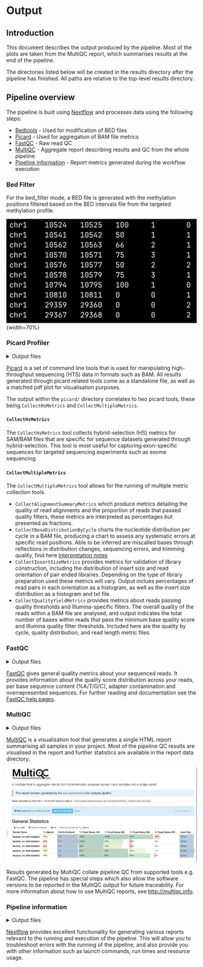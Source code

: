 # Output

## Introduction

This document describes the output produced by the pipeline. Most of the plots are taken from the MultiQC report, which summarises results at the end of the pipeline.

The directories listed below will be created in the results directory after the pipeline has finished. All paths are relative to the top-level results directory.

<!-- TODO nf-core: Write this documentation describing your workflow's output -->

## Pipeline overview

The pipeline is built using [Nextflow](https://www.nextflow.io/) and processes data using the following steps:

- [Bedtools](/modules/nf-core/bedtools/) - Used for modification of BED files
- [Picard](/modules/nf-core/picard/) - Used for aggregation of BAM file metrics
- [FastQC](#fastqc) - Raw read QC
- [MultiQC](#multiqc) - Aggregate report describing results and QC from the whole pipeline
- [Pipeline information](#pipeline-information) - Report metrics generated during the workflow execution

### Bed Filter

For the bed_filter mode, a BED file is generated with the methylation positions filtered based on the BED intervals file from the targeted methylation profile.


![Filtered bedGraph file generated using the `bed_filter` mode of target-methylseq-qc.\label{results-2b}](bed_filter.jpeg){width=70%}


### Picard Profiler

<details markdown="1">
<summary>Output files</summary>

- `picard/`
  - `*.CollectHsMetrics.coverage_metrics`: a standalone file that contains hybrid-selection metrics for BAM files.
  - `*.CollectMultipleMetrics.alignment_summary_metrics`: a standalone files containing alignment summary metrics from BAM files.
  - `*.CollectMultipleMetrics.base_distribution_by_cycle.pdf`: a standalone file exhibiting summary metrics of base distributions as a pdf plot.
  - `*.CollectMultipleMetrics.base_distribution_by_cycle_metrics`: a standalone file containing base distribution by cycles summary metrics from BAM files.
  - `*.CollectMultipleMetrics.insert_size_histogram.pdf`: a standalone file exhibiting summary metrics of insert sizes as a pdf plot.
  - `*.CollectMultipleMetrics.insert_size_metrics`: a standalone file containing metrics on insert sizes from BAM files.
  - `*. CollectMultipleMetrics.quality_by_cycle.pdf`: a standalone file exhibiting summary metrics of cycle quality as a pdf plot.
  - `*.CollectMultipleMetrics.quality_by_cycle_metrics`: a standalone file containing metrics on cycle quality from BAM files.
  - `*.CollectMultipleMetrics.quality_distribution.pdf`: a standalone file exhibiting summary metrics of the quality distribution as a pdf plot.
  - `*.CollectMultipleMetrics.quality_distribution_metrics`: a standalone file containing metrics on the quality distriburion of BAM files.
  - `*.CollectMultipleMetrics.read_length_histogram.pdf`: a standalone file exhibiting summary metrics of sample read lengths as a histogram.
  - `genome.dict`: a standalone file containing a sequence dictionary for a reference sequence.
  - `genome.fa`: The reference genome FASTA file used to generate the mapping alignment
  - `genome.fa.fai`: The FASTA index file for the reference genome.?

</details>

[Picard](https://broadinstitute.github.io/picard/) is a set of command line tools that is used for manipulating high-throughput sequencing (HTS) data in formats such as BAM. All results generated through picard related tools come as a standalone file, as well as a matched pdf plot for visualisation purposes.

The output within the `picard/` directory correlates to two picard tools, these being `CollectHsMetrics` and `CollectMultipleMetrics`.

#### `CollectHsMetrics`

The `CollectHsMetrics` tool collects hybrid-selection (HS) metrics for SAM/BAM files that are specific for sequence datasets generated through hybrid-selection. This tool is most useful for capturing exon-specific sequences for targeted sequencing experiments such as exome sequencing.

#### `CollectMultipleMetrics`

The `CollectMultipleMetrics` tool allows for the running of multiple metric collection tools.

* `CollectAlignmentSummaryMetrics` which produce metrics detailing the quality of read alignments and the proportion of reads that passed quality filters, these metrics are interpreted as percentages but presented as fractions.
* `CollectBaseDistributionByCycle` charts the nucleotide distribution per cycle in a BAM file, producing a chart to assess any systematic errors at specific read positions. Able to be inferred are miscalled bases through reflections in distribution changes, sequencing errors, and trimming quality, find here [Interpretation notes](https://broadinstitute.github.io/picard/command-line-overview.html#CollectBaseDistributionByCycle)
* `CollectInsertSizeMetrics` provides metrics for validation of library construction, including the distribution of insert size and read orientation of pair ended libraries. Depending on the type of library preparation used these metrics will vary. Output inclues percentages of read pairs in each orientation as a histogram, as well as the insert size distribution as a histogram and txt file.
* `CollectQualityYieldMetrics` provides metrics about reads passing quality thresholds and Illumina-specific filters. The overall quality of the reads within a BAM file are analysed, and output indicates the total number of bases within reads that pass the minimum base quality score and Illumina quality filter thresholds. Included here are the quality by cycle, quality distribution, and read length metric files.




### FastQC

<details markdown="1">
<summary>Output files</summary>

- `fastqc/`
  - `*_fastqc.html`: FastQC report containing quality metrics.
  - `*_fastqc.zip`: Zip archive containing the FastQC report, tab-delimited data file and plot images.

</details>

[FastQC](http://www.bioinformatics.babraham.ac.uk/projects/fastqc/) gives general quality metrics about your sequenced reads. It provides information about the quality score distribution across your reads, per base sequence content (%A/T/G/C), adapter contamination and overrepresented sequences. For further reading and documentation see the [FastQC help pages](http://www.bioinformatics.babraham.ac.uk/projects/fastqc/Help/).


### MultiQC

<details markdown="1">
<summary>Output files</summary>

- `multiqc/`
  - `multiqc_report.html`: a standalone HTML file that can be viewed in your web browser.
  - `multiqc_data/`: directory containing parsed statistics from the different tools used in the pipeline.
  - `multiqc_plots/`: directory containing static images from the report in various formats.

</details>

[MultiQC](http://multiqc.info) is a visualization tool that generates a single HTML report summarising all samples in your project. Most of the pipeline QC results are visualised in the report and further statistics are available in the report data directory.


![MultiQC report generated for target-methylseq-qc, in `picard-profiler` highlighting the refine metrics from targeted sequencing at 10X, 20X, 30X and 50X coverage.\label{results-2a}](multiqc.tiff)


Results generated by MultiQC collate pipeline QC from supported tools e.g. FastQC. The pipeline has special steps which also allow the software versions to be reported in the MultiQC output for future traceability. For more information about how to use MultiQC reports, see <http://multiqc.info>.

### Pipeline information

<details markdown="1">
<summary>Output files</summary>

- `pipeline_info/`
  - Reports generated by Nextflow: `execution_report.html`, `execution_timeline.html`, `execution_trace.txt` and `pipeline_dag.dot`/`pipeline_dag.svg`.
  - Reports generated by the pipeline: `pipeline_report.html`, `pipeline_report.txt` and `software_versions.yml`. The `pipeline_report*` files will only be present if the `--email` / `--email_on_fail` parameter's are used when running the pipeline.
  - Reformatted samplesheet files used as input to the pipeline: `samplesheet.valid.csv`.

</details>

[Nextflow](https://www.nextflow.io/docs/latest/tracing.html) provides excellent functionality for generating various reports relevant to the running and execution of the pipeline. This will allow you to troubleshoot errors with the running of the pipeline, and also provide you with other information such as launch commands, run times and resource usage.
